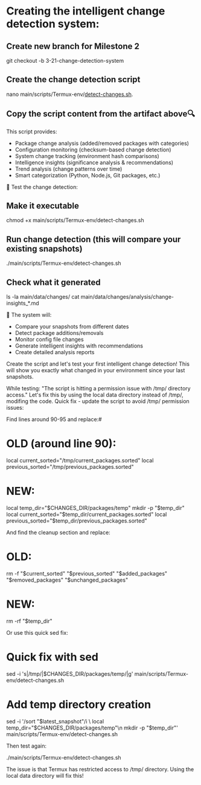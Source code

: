 # Creating the intelligent change detection system:

## Create new branch for Milestone 2
git checkout -b 3-21-change-detection-system

## Create the change detection script
nano main/scripts/Termux-env/[detect-changes.sh](content://com.termux.documents/tree/%2Fdata%2Fdata%2Fcom.termux%2Ffiles%2Fhome::/data/data/com.termux/files/home/main/scripts/Termux-env/detect-changes.sh).

## Copy the script content from the artifact above🔍 
This script provides:
- Package change analysis (added/removed packages with categories)
- Configuration monitoring (checksum-based change detection)
- System change tracking (environment hash comparisons)
- Intelligence insights (significance analysis & recommendations)
- Trend analysis (change patterns over time)
- Smart categorization (Python, Node.js, Git packages, etc.)

🧪 Test the change detection:
## Make it executable
chmod +x main/scripts/Termux-env/detect-changes.sh

## Run change detection (this will compare your existing snapshots)
./main/scripts/Termux-env/detect-changes.sh

## Check what it generated
ls -la main/data/changes/
cat main/data/changes/analysis/change-insights_*.md

🎯 The system will:
- Compare your snapshots from different dates
- Detect package additions/removals
- Monitor config file changes
- Generate intelligent insights with recommendations
- Create detailed analysis reports

Create the script and let's test your first intelligent change detection!
This will show you exactly what changed in your environment since your last snapshots.

While testing:
"The script is hitting a permission issue with /tmp/ directory access."
Let's fix this by using the local data directory instead of /tmp/, modifing
the code.
Quick fix - update the script to avoid /tmp/ permission issues:

Find lines around 90-95 and replace:# 

# OLD (around line 90):
local current_sorted="/tmp/current_packages.sorted"
local previous_sorted="/tmp/previous_packages.sorted"

# NEW:
local temp_dir="$CHANGES_DIR/packages/temp"
mkdir -p "$temp_dir"
local current_sorted="$temp_dir/current_packages.sorted"
local previous_sorted="$temp_dir/previous_packages.sorted"

And find the cleanup section and replace:

# OLD:
rm -f "$current_sorted" "$previous_sorted" "$added_packages" "$removed_packages" "$unchanged_packages"

# NEW:
rm -rf "$temp_dir"

Or use this quick sed fix:

# Quick fix with sed
sed -i 's|/tmp/|$CHANGES_DIR/packages/temp/|g' main/scripts/Termux-env/detect-changes.sh

# Add temp directory creation
sed -i '/sort "$latest_snapshot"/i \    local temp_dir="$CHANGES_DIR/packages/temp"\n    mkdir -p "$temp_dir"' main/scripts/Termux-env/detect-changes.sh

Then test again:

./main/scripts/Termux-env/detect-changes.sh

The issue is that Termux has restricted access to /tmp/ directory. Using the local data directory will fix this!